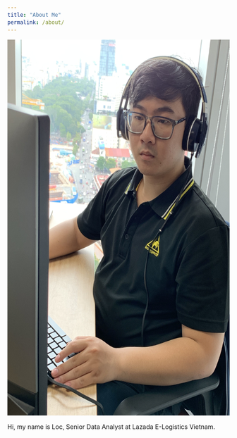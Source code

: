 ```yaml
---
title: "About Me"
permalink: /about/
---
```


<img src="/images/about.jpg" alt="Me" title="Me" width="1280" height="854" class="image-popup"/>

Hi, my name is Loc, Senior Data Analyst at Lazada E-Logistics Vietnam. 


